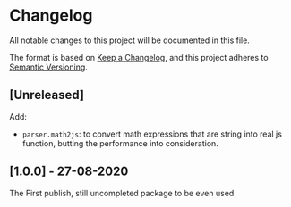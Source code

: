 
# Changelog
All notable changes to this project will be documented in this file.

The format is based on [Keep a Changelog](https://keepachangelog.com/en/1.0.0/),
and this project adheres to [Semantic Versioning](https://semver.org/spec/v2.0.0.html).

## [Unreleased]
Add:
- `parser.math2js`: to convert math expressions that are string into real js function, butting the performance into consideration.

## [1.0.0] - 27-08-2020

The First publish, still uncompleted package to be even used.
